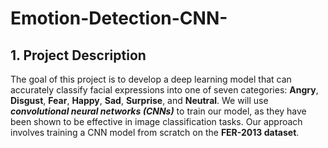 # Emotion-Detection-CNN-

## 1. Project Description

The goal of this project is to develop a deep learning model that can accurately classify facial expressions into one of seven categories: **Angry**, **Disgust**, **Fear**, **Happy**, **Sad**, **Surprise**, and **Neutral**. We will use ***convolutional neural networks (CNNs)*** to train our model, as they have been shown to be effective in image classification tasks. Our approach involves training a CNN model from scratch on the **FER-2013 dataset**.










